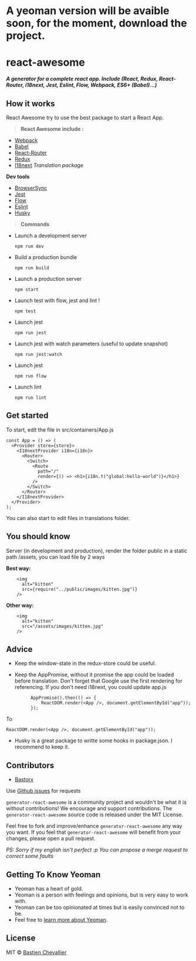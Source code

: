 # A yeoman version will be avaible soon, for the moment, download the project.

# **react-awesome**

**_A generator for a complete react app. Include (React, Redux, React-Router, i18next, Jest, Eslint, Flow, Webpack, ES6+ (Babel)...)_**

## **How it works**

React Awesome try to use the best package to start a React App.

> **React Awesome include :**

* [Webpack](https://webpack.github.io/docs/)
* [Babel](https://babeljs.io/)
* [React-Router](https://reacttraining.com/react-router/)
* [Redux](http://redux.js.org/)
* [I18next](https://www.i18next.com/) _Translation package_

**Dev tools**

* [BrowserSync](https://www.browsersync.io/docs)
* [Jest](http://facebook.github.io/jest/)
* [Flow](https://flow.org/)
* [Eslint](https://eslint.org/)
* [Husky](https://github.com/typicode/husky)

> **Commands**

* Launch a development server

  `npm run dev`

* Build a production bundle

  `npm run build`

* Launch a production server

  `npm start`

* Launch test with flow, jest and lint !

  `npm test`

* Launch jest

  `npm run jest`

* Launch jest with watch parameters (useful to update snapshot)

  `npm run jest:watch`

* Launch jest

  `npm run flow`

* Launch lint

  `npm run lint`

## **Get started**

To start, edit the file in src/containers/App.js

    const App = () => (
      <Provider store={store}>
        <I18nextProvider i18n={i18n}>
          <Router>
            <Switch>
              <Route
                path="/"
                render={() => <h1>{i18n.t("global:hello-world")}</h1>}
              />
            </Switch>
          </Router>
        </I18nextProvider>
      </Provider>
    );

You can also start to edit files in translations folder.

## **You should know**

Server (in development and production), render the folder public in a static path /assets, you can load file by 2 ways

**Best way:**

        <img
          alt="kitten"
          src={require("../public/images/kitten.jpg")}
        />

**Other way:**

        <img
          alt="kitten"
          src="/assets/images/kitten.jpg"
        />

## **Advice**

* Keep the window-state in the redux-store could be useful.
* Keep the AppPromise, without it promise the app could be loaded before translation. Don't forget that Google use the first rendering for referencing. If you don't need i18next, you could update app.js

      	    AppPromise().then(() => {
      		    ReactDOM.render(<App />, document.getElementById("app"));
      	    });

To

    ReactDOM.render(<App />, document.getElementById("app"));

* Husky is a great package to writte some hooks in package.json. I recommend to keep it.

## Contributors

* [Bastorx](https://github.com/Bastorx)

Use [Github issues](https://github.com/Bastorx/generator-react-awesome/issues) for requests

`generator-react-awesome` is a community project and wouldn't be what it is without contributions! We encourage and support contributions. The `generator-react-awesome` source code is released under the MIT License.

Feel free to fork and improve/enhance `generator-react-awesome` any way you want. If you feel that `generator-react-awesome` will benefit from your changes, please open a pull request.

_PS: Sorry if my english isn't perfect :p You can propose a merge request to correct some faults_

## Getting To Know Yeoman

* Yeoman has a heart of gold.
* Yeoman is a person with feelings and opinions, but is very easy to work with.
* Yeoman can be too opinionated at times but is easily convinced not to be.
* Feel free to [learn more about Yeoman](http://yeoman.io/).

## License

MIT © [Bastien Chevallier](https://github.com/Bastorx)

[npm-image]: https://badge.fury.io/js/generator-react-awesome.svg
[npm-url]: https://npmjs.org/package/generator-react-awesome
[travis-image]: https://travis-ci.org/Bastorx/generator-react-awesome.svg?branch=master
[travis-url]: https://travis-ci.org/Bastorx/generator-react-awesome
[daviddm-image]: https://david-dm.org/Bastorx/generator-react-awesome.svg?theme=shields.io
[daviddm-url]: https://david-dm.org/Bastorx/generator-react-awesome
[coveralls-image]: https://coveralls.io/repos/Bastorx/generator-react-awesome/badge.svg
[coveralls-url]: https://coveralls.io/r/Bastorx/generator-react-awesome
